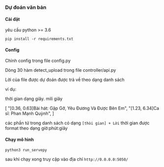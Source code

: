 ### Dự đoán văn bản

#### Cài đặt

yêu cầu python >= 3.6


`
pip install -r requirements.txt
`
#### Config

Chỉnh config trong file config.py

Dòng 30 hàm detect_upload trong file controller/api.py

Lời của file được dự đoán được trả về theo dạng danh sách

ví dụ:

thời gian dạng giây. mili giây

[
"[0.36, 0.63]Bài hát: Gặp Gỡ, Yêu Đương Và Được Bên Em",
"[1.23, 6.34]Ca sĩ: Phan Mạnh Quỳnh",
]




các phần tử trong danh sách có dạng `[thòi gian] + Lời` thời gian được format theo dạng giờ:phút:giây

#### Chạy mô hình 

`python3 run_servepy`

sau khi chạy xong truy cập vào địa chỉ `http://0.0.0.0:5050/`

